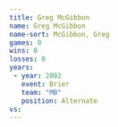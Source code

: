 ```yaml
---
title: Greg McGibbon
name: Greg McGibbon
name-sort: McGibbon, Greg
games: 0
wins: 0
losses: 0
years:
 - year: 2002
   event: Brier
   team: "MB"
   position: Alternate
vs:
---
```

